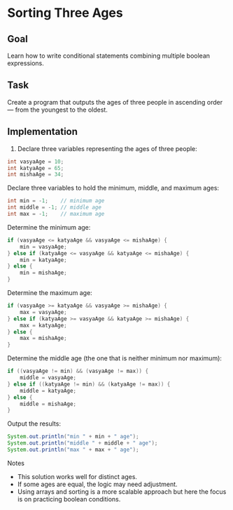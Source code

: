 
# Sorting Three Ages

## Goal

Learn how to write conditional statements combining multiple boolean expressions.

## Task

Create a program that outputs the ages of three people in ascending order — from the youngest to the oldest.

## Implementation

1. Declare three variables representing the ages of three people:

```java
int vasyaAge = 10;
int katyaAge = 65;
int mishaAge = 34;
```

Declare three variables to hold the minimum, middle, and maximum ages:

```java
int min = -1;    // minimum age
int middle = -1; // middle age
int max = -1;    // maximum age
```

Determine the minimum age:

```java
if (vasyaAge <= katyaAge && vasyaAge <= mishaAge) {
    min = vasyaAge;
} else if (katyaAge <= vasyaAge && katyaAge <= mishaAge) {
    min = katyaAge;
} else {
    min = mishaAge;
}
```

Determine the maximum age:

```java
if (vasyaAge >= katyaAge && vasyaAge >= mishaAge) {
    max = vasyaAge;
} else if (katyaAge >= vasyaAge && katyaAge >= mishaAge) {
    max = katyaAge;
} else {
    max = mishaAge;
}
```

Determine the middle age (the one that is neither minimum nor maximum):

```java
if ((vasyaAge != min) && (vasyaAge != max)) {
    middle = vasyaAge;
} else if ((katyaAge != min) && (katyaAge != max)) {
    middle = katyaAge;
} else {
    middle = mishaAge;
}
```

Output the results:

```java
System.out.println("min " + min + " age");
System.out.println("middle " + middle + " age");
System.out.println("max " + max + " age");
```

Notes
- This solution works well for distinct ages.
- If some ages are equal, the logic may need adjustment.
- Using arrays and sorting is a more scalable approach but here the focus is on practicing boolean conditions.

